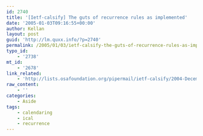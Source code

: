 ```yaml
---
id: 2740
title: '[Ietf-calsify] The guts of recurrence rules as implemented'
date: '2005-01-03T09:16:55+00:00'
author: Kellan
layout: post
guid: 'http://lm.quxx.info/?p=2740'
permalink: /2005/01/03/ietf-calsify-the-guts-of-recurrence-rules-as-implemented/
typo_id:
    - '2738'
mt_id:
    - '2678'
link_related:
    - 'http://lists.osafoundation.org/pipermail/ietf-calsify/2004-December/000331.html'
raw_content:
    - ''
categories:
    - Aside
tags:
    - calendaring
    - ical
    - recurrence
---
```


